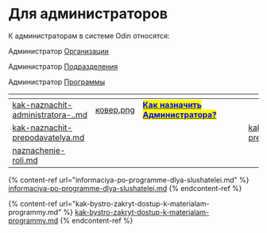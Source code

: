 # Для администраторов

К администраторам в системе Odin относятся:

Администратор [Организации](../../struktura/universitet/)

Администратор [Подразделения](../../struktura/podrazdelenie.md)

Администратор [Программы](../../struktura/programma/)



<table data-view="cards" data-full-width="true"><thead><tr><th data-type="content-ref"></th><th data-hidden data-type="files"></th><th data-hidden></th><th data-hidden></th><th data-hidden></th><th data-hidden data-card-cover data-type="files"></th><th data-hidden data-card-target data-type="content-ref"></th></tr></thead><tbody><tr><td><a href="kak-naznachit-administratora-..md">kak-naznachit-administratora-..md</a></td><td><a href="../../.gitbook/assets/ковер.png">ковер.png</a></td><td><a href="kak-naznachit-administratora-..md"><mark style="color:blue;"><strong>Как назначить Администратора?</strong></mark></a></td><td></td><td></td><td></td><td></td></tr><tr><td><a href="kak-naznachit-prepodavatelya.md">kak-naznachit-prepodavatelya.md</a></td><td></td><td></td><td></td><td></td><td></td><td><a href="kak-naznachit-prepodavatelya.md">kak-naznachit-prepodavatelya.md</a></td></tr><tr><td><a href="../kuratory/naznachenie-roli.md">naznachenie-roli.md</a></td><td></td><td></td><td></td><td></td><td></td><td></td></tr></tbody></table>

{% content-ref url="informaciya-po-programme-dlya-slushatelei.md" %}
[informaciya-po-programme-dlya-slushatelei.md](informaciya-po-programme-dlya-slushatelei.md)
{% endcontent-ref %}

{% content-ref url="kak-bystro-zakryt-dostup-k-materialam-programmy.md" %}
[kak-bystro-zakryt-dostup-k-materialam-programmy.md](kak-bystro-zakryt-dostup-k-materialam-programmy.md)
{% endcontent-ref %}
